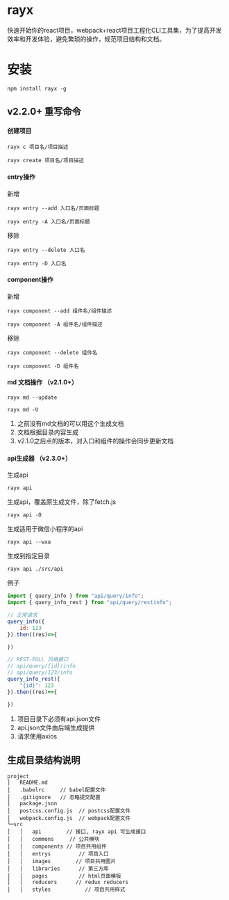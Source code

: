 # rayx
快速开始你的react项目，webpack+react项目工程化CLI工具集，为了提高开发效率和开发体验，避免繁琐的操作，规范项目结构和文档。

# 安装
```
npm install rayx -g
```

## v2.2.0+ 重写命令

#### 创建项目
```node
rayx c 项目名/项目描述
```
```node
rayx create 项目名/项目描述
```

#### entry操作

新增
```node
rayx entry --add 入口名/页面标题
```
```node
rayx entry -A 入口名/页面标题
```
移除
```node
rayx entry --delete 入口名
```
```node
rayx entry -D 入口名
```


#### component操作

新增
```node
rayx component --add 组件名/组件描述
```
```node
rayx component -A 组件名/组件描述
```
移除
```node
rayx component --delete 组件名
```
```node
rayx component -D 组件名
```

#### md 文档操作 （v2.1.0+）

```node
rayx md --update
```
```node
rayx md -U
```

1. 之前没有md文档的可以用这个生成文档
2. 文档根据目录内容生成
3. v2.1.0之后点的版本，对入口和组件的操作会同步更新文档

#### api生成器 （v2.3.0+）

生成api

```node
rayx api
```

生成api，覆盖原生成文件，除了fetch.js

```node
rayx api -O
```

生成适用于微信小程序的api

```node
rayx api --wxa
```

生成到指定目录

```node
rayx api ./src/api
```

例子

```javascript
import { query_info } from "api/query/info";
import { query_info_rest } from "api/query/restinfo";

// 正常请求
query_info({
    id: 123
}).then((res)=>{

})

// REST-FULL 风格接口
// api/query/{id}/info
// api/query/123/info
query_info_rest({
    "{id}": 123
}).then((res)=>{

})
```

1. 项目目录下必须有api.json文件
2. api.json文件由后端生成提供
3. 请求使用axios

## 生成目录结构说明
```node
project
│   README.md
│   .babelrc     // babel配置文件
│   .gitignore   // 忽略提交配置
│   package.json  
│   postcss.config.js  // postcss配置文件
│   webpack.config.js  // webpack配置文件
└─src
│   │   api        // 接口, rayx api 可生成接口
│   │   commons     // 公共模块
│   │   components // 项目共用组件
│   │   entrys         // 项目入口
│   │   images        // 项目共用图片
│   │   libraries      // 第三方库
│   │   pages          // html页面模板
│   │   reducers      // redux reducers
│   │   styles           // 项目共用样式
```

